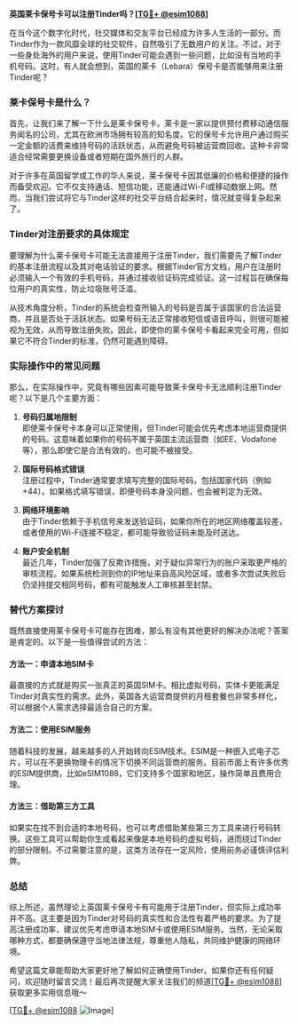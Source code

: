 **英国莱卡保号卡可以注册Tinder吗？[[TG💪+ @esim1088](https://t.me/s/esim1088)]**

在当今这个数字化时代，社交媒体和交友平台已经成为许多人生活的一部分。而Tinder作为一款风靡全球的社交软件，自然吸引了无数用户的关注。不过，对于一些身处海外的用户来说，使用Tinder可能会遇到一些问题，比如没有当地的手机号码。这时，有人就会想到，英国的莱卡（Lebara）保号卡是否能够用来注册Tinder呢？

### 莱卡保号卡是什么？

首先，让我们来了解一下什么是莱卡保号卡。莱卡是一家以提供预付费移动通信服务闻名的公司，尤其在欧洲市场拥有较高的知名度。它的保号卡允许用户通过购买一定金额的话费来维持号码的活跃状态，从而避免号码被运营商回收。这种卡非常适合经常需要更换设备或者短期在国外旅行的人群。

对于许多在英国留学或工作的华人来说，莱卡保号卡因其低廉的价格和便捷的操作而备受欢迎。它不仅支持通话、短信功能，还能通过Wi-Fi或移动数据上网。然而，当我们尝试将它与Tinder这样的社交平台结合起来时，情况就变得复杂起来了。

### Tinder对注册要求的具体规定

要理解为什么莱卡保号卡可能无法直接用于注册Tinder，我们需要先了解Tinder的基本注册流程以及其对电话验证的要求。根据Tinder官方文档，用户在注册时必须输入一个有效的手机号码，并通过接收验证码完成验证。这一过程旨在确保每位用户的真实性，防止垃圾账号泛滥。

从技术角度分析，Tinder的系统会检查所输入的号码是否属于该国家的合法运营商，并且是否处于活跃状态。如果号码无法正常接收短信或语音呼叫，则很可能被视为无效，从而导致注册失败。因此，即使你的莱卡保号卡看起来完全可用，但如果它不符合Tinder的标准，仍然可能遇到障碍。

### 实际操作中的常见问题

那么，在实际操作中，究竟有哪些因素可能导致莱卡保号卡无法顺利注册Tinder呢？以下是几个主要方面：

1. **号码归属地限制**  
   即使莱卡保号卡本身可以正常使用，但Tinder可能会优先考虑本地运营商提供的号码。这意味着如果你的号码不属于英国主流运营商（如EE、Vodafone等），那么即使它是合法有效的，也可能不被接受。

2. **国际号码格式错误**  
   注册过程中，Tinder通常要求填写完整的国际号码，包括国家代码（例如+44）。如果格式填写错误，即便号码本身没问题，也会被判定为无效。

3. **网络环境影响**  
   由于Tinder依赖于手机信号来发送验证码，如果你所在的地区网络覆盖较差，或者使用的Wi-Fi连接不稳定，都可能导致验证码未能及时送达。

4. **账户安全机制**  
   最近几年，Tinder加强了反欺诈措施，对于疑似异常行为的账户采取更严格的审核流程。如果系统检测到你的IP地址来自高风险区域，或者多次尝试失败后仍坚持提交相同号码，都有可能触发人工审核甚至封禁。

### 替代方案探讨

既然直接使用莱卡保号卡可能存在困难，那么有没有其他更好的解决办法呢？答案是肯定的。以下是一些值得尝试的方法：

#### 方法一：申请本地SIM卡
最直接的方式就是购买一张真正的英国SIM卡。相比虚拟号码，实体卡更能满足Tinder对真实性的需求。此外，英国各大运营商提供的月租套餐也非常多样化，可以根据个人需求选择最适合自己的方案。

#### 方法二：使用ESIM服务
随着科技的发展，越来越多的人开始转向ESIM技术。ESIM是一种嵌入式电子芯片，可以在不更换物理卡的情况下切换不同运营商的服务。目前市面上有许多优秀的ESIM提供商，比如eSIM1088，它们支持多个国家和地区，操作简单且费用合理。

#### 方法三：借助第三方工具
如果实在找不到合适的本地号码，也可以考虑借助某些第三方工具来进行号码转换。这些工具可以帮助你生成看起来像是本地号码的虚拟号码，进而绕过Tinder的部分限制。不过需要注意的是，这类方法存在一定风险，使用前务必谨慎评估利弊。

### 总结

综上所述，虽然理论上英国莱卡保号卡有可能用于注册Tinder，但实际上成功率并不高。这主要是因为Tinder对号码的真实性和合法性有着严格的要求。为了提高注册成功率，建议优先考虑申请本地SIM卡或使用ESIM服务。当然，无论采取哪种方式，都要确保遵守当地法律法规，尊重他人隐私，共同维护健康的网络环境。

希望这篇文章能帮助大家更好地了解如何正确使用Tinder。如果你还有任何疑问，欢迎随时留言交流！最后再次提醒大家关注我们的频道[[TG💪+ @esim1088](https://t.me/s/esim1088)]获取更多实用信息哦～ 

[[TG💪+ @esim1088](https://t.me/s/esim1088) ![Image](https://i.postimg.cc/4NQfJmqS/Snipaste-2025-05-13-00-14-12.png)]